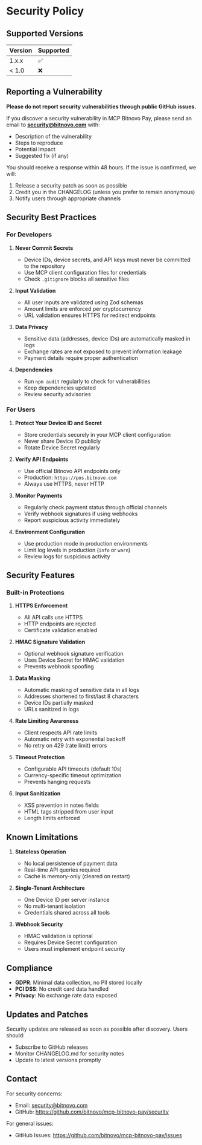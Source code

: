 # Security Policy

## Supported Versions

| Version | Supported          |
| ------- | ------------------ |
| 1.x.x   | :white_check_mark: |
| < 1.0   | :x:                |

## Reporting a Vulnerability

**Please do not report security vulnerabilities through public GitHub issues.**

If you discover a security vulnerability in MCP Bitnovo Pay, please send an email to **security@bitnovo.com** with:

- Description of the vulnerability
- Steps to reproduce
- Potential impact
- Suggested fix (if any)

You should receive a response within 48 hours. If the issue is confirmed, we will:
1. Release a security patch as soon as possible
2. Credit you in the CHANGELOG (unless you prefer to remain anonymous)
3. Notify users through appropriate channels

## Security Best Practices

### For Developers

1. **Never Commit Secrets**
   - Device IDs, device secrets, and API keys must never be committed to the repository
   - Use MCP client configuration files for credentials
   - Check `.gitignore` blocks all sensitive files

2. **Input Validation**
   - All user inputs are validated using Zod schemas
   - Amount limits are enforced per cryptocurrency
   - URL validation ensures HTTPS for redirect endpoints

3. **Data Privacy**
   - Sensitive data (addresses, device IDs) are automatically masked in logs
   - Exchange rates are not exposed to prevent information leakage
   - Payment details require proper authentication

4. **Dependencies**
   - Run `npm audit` regularly to check for vulnerabilities
   - Keep dependencies updated
   - Review security advisories

### For Users

1. **Protect Your Device ID and Secret**
   - Store credentials securely in your MCP client configuration
   - Never share Device ID publicly
   - Rotate Device Secret regularly

2. **Verify API Endpoints**
   - Use official Bitnovo API endpoints only
   - Production: `https://pos.bitnovo.com`
   - Always use HTTPS, never HTTP

3. **Monitor Payments**
   - Regularly check payment status through official channels
   - Verify webhook signatures if using webhooks
   - Report suspicious activity immediately

4. **Environment Configuration**
   - Use production mode in production environments
   - Limit log levels in production (`info` or `warn`)
   - Review logs for suspicious activity

## Security Features

### Built-in Protections

1. **HTTPS Enforcement**
   - All API calls use HTTPS
   - HTTP endpoints are rejected
   - Certificate validation enabled

2. **HMAC Signature Validation**
   - Optional webhook signature verification
   - Uses Device Secret for HMAC validation
   - Prevents webhook spoofing

3. **Data Masking**
   - Automatic masking of sensitive data in all logs
   - Addresses shortened to first/last 8 characters
   - Device IDs partially masked
   - URLs sanitized in logs

4. **Rate Limiting Awareness**
   - Client respects API rate limits
   - Automatic retry with exponential backoff
   - No retry on 429 (rate limit) errors

5. **Timeout Protection**
   - Configurable API timeouts (default 10s)
   - Currency-specific timeout optimization
   - Prevents hanging requests

6. **Input Sanitization**
   - XSS prevention in notes fields
   - HTML tags stripped from user input
   - Length limits enforced

## Known Limitations

1. **Stateless Operation**
   - No local persistence of payment data
   - Real-time API queries required
   - Cache is memory-only (cleared on restart)

2. **Single-Tenant Architecture**
   - One Device ID per server instance
   - No multi-tenant isolation
   - Credentials shared across all tools

3. **Webhook Security**
   - HMAC validation is optional
   - Requires Device Secret configuration
   - Users must implement endpoint security

## Compliance

- **GDPR**: Minimal data collection, no PII stored locally
- **PCI DSS**: No credit card data handled
- **Privacy**: No exchange rate data exposed

## Updates and Patches

Security updates are released as soon as possible after discovery. Users should:
- Subscribe to GitHub releases
- Monitor CHANGELOG.md for security notes
- Update to latest versions promptly

## Contact

For security concerns:
- Email: security@bitnovo.com
- GitHub: https://github.com/bitnovo/mcp-bitnovo-pay/security

For general issues:
- GitHub Issues: https://github.com/bitnovo/mcp-bitnovo-pay/issues